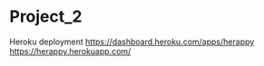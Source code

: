 # Project_2
Heroku deployment
https://dashboard.heroku.com/apps/herappy
https://herappy.herokuapp.com/